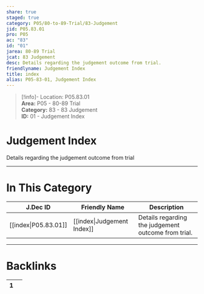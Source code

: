 ```yaml
---  
share: true  
staged: true  
category: P05/80-to-89-Trial/83-Judgement  
jid: P05.83.01  
pro: P05  
ac: "83"  
id: "01"  
jarea: 80-89 Trial  
jcat: 83 Judgement  
desc: Details regarding the judgement outcome from trial.  
friendlyname: Judgement Index  
title: index  
alias: P05-83-01, Judgement Index  
---  
```

  
>[!info]- Location: P05.83.01  
>**Area:** P05 - 80-89 Trial  
>**Category:** 83 - 83 Judgement  
>**ID:** 01 - Judgement Index  
  
# Judgement Index  
  
Details regarding the judgement outcome from trial  
   
  
  
---  
# In This Category  
  
| J.Dec ID                                                                       | Friendly Name                                                                        | Description                                         |  
| ------------------------------------------------------------------------------ | ------------------------------------------------------------------------------------ | --------------------------------------------------- |  
| [[index\|P05.83.01]] | [[index\|Judgement Index]] | Details regarding the judgement outcome from trial. |  
  
  
---  
# Backlinks  
<div><table class="dataview table-view-table"><thead class="table-view-thead"><tr class="table-view-tr-header"><th class="table-view-th"><span></span><span class="dataview small-text">1</span></th><th class="table-view-th"><span></span></th></tr></thead><tbody class="table-view-tbody"></tbody></table></div>